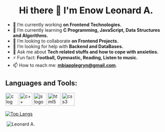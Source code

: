 <h1 style = "text-align: center;"> Hi there 👋 I'm Enow Leonard A.</h1>

- 🔭 I’m currently working **on Frontend Technologies.**
- 🌱 I’m currently learning **C Programming, JavaScript, Data Structures and Algorithms.**
- 👯 I’m looking to collaborate **on Frontend Projects.**
- 🤔 I’m looking for help with **Backend and DataBases.**
- 💬 Ask me about **Tech related stuffs and how to cope with anxieties.**
- ⚡ Fun fact: **Football, Gymnastic, Reading, Listen to music.**
- 📫 How to reach me: **mbiapplegryn@gmail.com**.
<!--
<h2>Connect with me:</h2>
-->

<h2 align="left">Languages and Tools:</h2>
<p align="left">
  <a href="https://www.geeksforgeeks.org/c-programming-language/?ref=ghm"><img src="https://upload.wikimedia.org/wikipedia/commons/1/18/C_Programming_Language.svg" alt="c log" width="40" height="40"/></a>
  <a href="https://www.geeksforgeeks.org/c-plus-plus/?ref=ghm"><img src="https://upload.wikimedia.org/wikipedia/commons/1/18/ISO_C%2B%2B_Logo.svg" alt="c++ logo" width="40" height="40"/></a> 
<a href="https://javascript.info/"><img src="https://upload.wikimedia.org/wikipedia/commons/9/99/Unofficial_JavaScript_logo_2.svg" alt="js logo" width="40" height="40"></a>
<a href="https://www.w3schools.com/html/"><img src="https://upload.wikimedia.org/wikipedia/commons/3/38/HTML5_Badge.svg" alt="html5 logo" width="40" height="40"></a>
<a href="https://www.w3schools.com/css/"><img src="https://upload.wikimedia.org/wikipedia/commons/d/d5/CSS3_logo_and_wordmark.svg" alt="css3 logo" width="40" height="40"></a></p>
<p>

[![Top Langs](https://github-readme-stats.vercel.app/api/top-langs/?username=KaptainCS3&hide_border=true&count_private=true&theme=tokyonight)](https://github.com/KaptainCS3/github-readme-stats)
<p>&nbsp;<img align="center" src="https://github-readme-stats.vercel.app/api?username=KaptainCS3&show_icons=true&hide_border=true&count_private=true&theme=tokyonight&locale=en" alt="Leonard A." /></p>
<!--
**KaptainCS3/KaptainCS3** is a ✨ _special_ ✨ repository because its `README.md` (this file) appears on your GitHub profile.

Here are some ideas to get you started:
- 
- 
- 😄 Pronouns: ...
-  ...
-->
